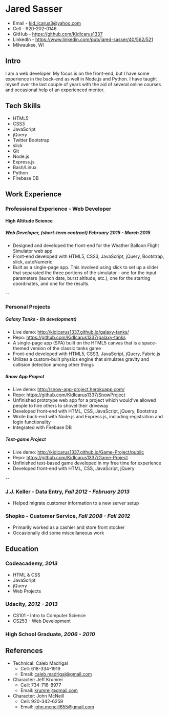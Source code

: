 # Jared Sasser

* Email - kid_icarus3@yahoo.com
* Cell - 920-202-0146
* GitHub - <https://github.com/KidIcarus1337>
* LinkedIn - <https://www.linkedin.com/pub/jared-sasser/40/562/521>
* Milwaukee, WI

## Intro

I am a web developer. My focus is on the front-end, but I have some experience in the back-end as well in Node.js and Python. I have taught myself over the last couple of years with the aid of several online courses and occasional help of an experienced mentor.

## Tech Skills

* HTML5
* CSS3
* JavaScript
* jQuery
* Twitter Bootstrap
* slick
* Git
* Node.js
* Express.js
* Bash/Linux
* Python
* Firebase DB

## Work Experience

### Professional Experience - Web Developer

#### High Altitude Science

##### Web Developer, *(short-term contract) February 2015 - March 2015*

* Designed and developed the front-end for the Weather Balloon Flight Simulator web app
* Front-end developed with HTML5, CSS3, JavaScript, jQuery, Bootstrap, slick, autoNumeric
* Built as a single-page app. This involved using slick to set up a slider that separated the three portions of the simulator - one for the input parameters (launch date, burst altitude, etc.), one for the starting coordinates, and one for the results.

--

### Personal Projects

##### Galaxy Tanks - (In development)

* Live demo: <http://kidicarus1337.github.io/galaxy-tanks/>
* Repo: <https://github.com/KidIcarus1337/galaxy-tanks>
* A single-page app (SPA) built on the HTML5 canvas that is a space-themed version of the classic tanks game
* Front-end developed with HTML5, CSS3, JavaScript, jQuery, Fabric.js
* Utilizes a custom-built physics engine that simulates gravity and collision detection among other things

##### Snow App Project

* Live demo: <http://snow-app-project.herokuapp.com/>
* Repo: <https://github.com/KidIcarus1337/SnowProject>
* Unfinished prototype web app for a project which would've allowed people to hire others to shovel their driveway
* Developed front-end with HTML, CSS, JavaScript, jQuery, Bootstrap
* Wrote back-end with Node.js and Express.js, including registration and login functionality
* Integrated with Firebase DB

##### Text-game Project

* Live demo: <http://kidicarus1337.github.io/Game-Project/public>
* Repo: <https://github.com/KidIcarus1337/Game-Project>
* Unfinished text-based game developed in my free time for experience
* Developed front-end with HTML, CSS, JavaScript, jQuery

--

### J.J. Keller - Data Entry, *Fall 2012 - February 2013*

* Helped migrate customer information to a new server setup

### Shopko - Customer Service, *Fall 2008 - Fall 2012*

* Primarily worked as a cashier and store front stocker
* Occasionally did some miscellaneous work

## Education

### Codeacademy, *2013*

* HTML & CSS
* JavaScript
* jQuery
* Web Projects

### Udacity, *2012 - 2013*

* CS101 - Intro to Computer Science
* CS253 - Web Development

### High School Graduate, *2006 - 2010*

## References
* Technical: Caleb Madrigal
    - Cell: 618-334-1919
    - Email: caleb.madrigal@gmail.com
* Character: Jeff Krumrei
    - Cell: 734-716-8977
    - Email: krumreij@gmail.com
* Character: John McNeill
    - Cell: 920-342-6259
    - Email: john.mcneill655@gmail.com